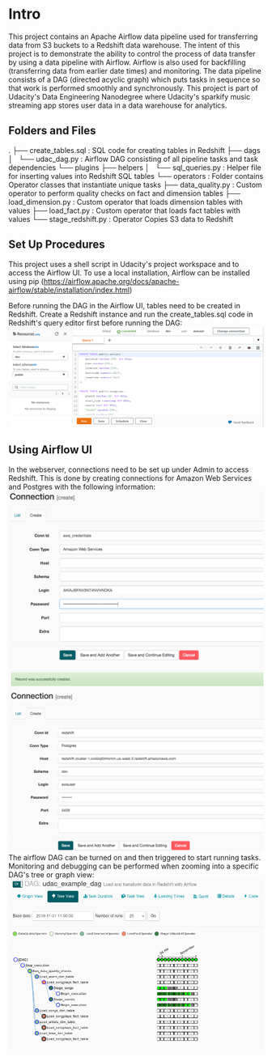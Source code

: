 # Intro
This project contains an Apache Airflow data pipeline used for transferring data from S3 buckets to a Redshift data warehouse.  The intent of this project is to demonstrate the ability to control the process of data transfer by using a data pipeline with Airflow.  Airflow is also used for backfilling (transferring data from earlier date times) and monitoring.  The data pipeline consists of a DAG (directed acyclic graph) which puts tasks in sequence so that work is performed smoothly and synchronously.  This project is part of Udacity's Data Engineering Nanodegree where Udacity's sparkify music streaming app stores user data in a data warehouse for analytics.

## Folders and Files
.
├── create_tables.sql : SQL code for creating tables in Redshift
├── dags
│   └── udac_dag.py : Airflow DAG consisting of all pipeline tasks and task dependencies
└── plugins
    ├── helpers
    │   └── sql_queries.py : Helper file for inserting values into Redshift SQL tables
    └── operators : Folder contains Operator classes that instantiate unique tasks
        ├── data_quality.py : Custom operator to perform quality checks on fact and dimension tables
        ├── load_dimension.py : Custom operator that loads dimension tables with values
        ├── load_fact.py : Custom operator that loads fact tables with values
        └── stage_redshift.py : Operator Copies S3 data to Redshift

## Set Up Procedures
This project uses a shell script in Udacity's project workspace and to access the Airflow UI.  To use a local installation, Airflow can be installed using pip (https://airflow.apache.org/docs/apache-airflow/stable/installation/index.html)

Before running the DAG in the Airflow UI, tables need to be created in Redshift.  Create a Redshift instance and run the create_tables.sql code in Redshift's query editor first before running the DAG:
![alt text](screenshots/aws_query.png?raw=true)

## Using Airflow UI
In the webserver, connections need to be set up under Admin to access Redshift.  This is done by creating connections for Amazon Web Services and Postgres with the following information:
![alt text](screenshots/connection-aws-credentials.png?raw=true)
![alt text](screenshots/connection-redshift.png?raw=true)
The airflow DAG can be turned on and then triggered to start running tasks.  Monitoring and debugging can be performed when zooming into a specific DAG's tree or graph view:
![alt text](screenshots/airflow_tree_view.png?raw=true)
